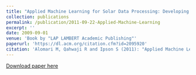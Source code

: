 ```yaml
---
title: "Applied Machine Learning for Solar Data Processing: Developing Automated Technologies for Knowledge Extraction and Prediction of Solar Activities using Machine Learning"
collection: publications
permalink: /publication/2011-09-22-Applied-Machine-Learning
excerpt: ''
date: 2009-09-01
venue: 'Book by "LAP LAMBERT Academic Publishing"'
paperurl: 'https://dl.acm.org/citation.cfm?id=2095920'
citation: 'Alomari M, Qahwaji R and Ipson S (2011): "Applied Machine Learning for Solar Data Processing", LAP LAMBERT Academic Publishing, Saarbrücken, Germany ISBN: 978-3-8454-7776-3.'
---
```


[Download paper here](https://bradscholars.brad.ac.uk/bitstream/handle/10454/4248/AlOmari_Thesis_Final.pdf?sequence=4&isAllowed=y)
